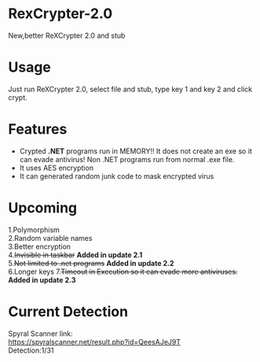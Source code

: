 # RexCrypter-2.0
New,better ReXCrypter 2.0 and stub    
# Usage     
Just run ReXCrypter 2.0, select file and stub, type key 1 and key 2 and click crypt.    
# Features      
* Crypted **.NET** programs run in MEMORY!! It does not create an exe so it can evade antivirus! Non .NET programs run from normal .exe file.
* It uses AES encryption      
* It can generated random junk code to mask encrypted virus          
# Upcoming
1.Polymorphism      
2.Random variable names     
3.Better encryption         
4.~~Invisible in taskbar~~ **Added in update 2.1**           
5.~~Not limited to .net programs~~ **Added in update 2.2**      
6.Longer keys
7.~~Timeout in Execution so it can evade more antiviruses.~~ **Added in update 2.3**        
#  Current Detection      
Spyral Scanner link:        
https://spyralscanner.net/result.php?id=QeesAJeJ9T        
Detection:1/31
